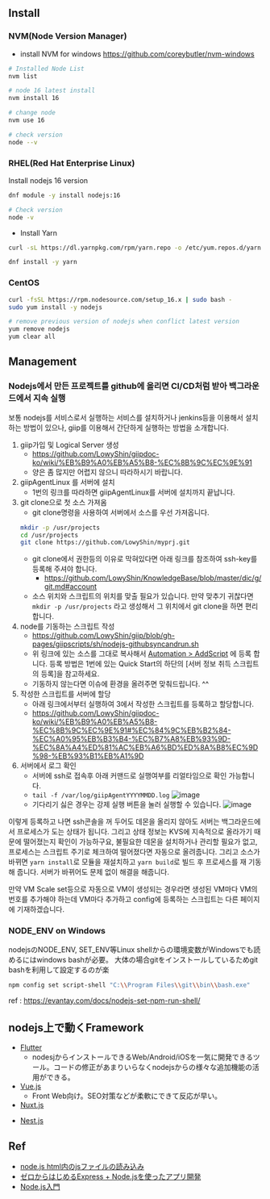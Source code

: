 ## Install

### NVM(Node Version Manager)

- install NVM for windows
https://github.com/coreybutler/nvm-windows

```sh
# Installed Node List
nvm list

# node 16 latest install 
nvm install 16

# change node
nvm use 16

# check version
node --v
```

### RHEL(Red Hat Enterprise Linux)

Install nodejs 16 version
```sh
dnf module -y install nodejs:16

# Check version
node -v
```

- Install Yarn
```sh
curl -sL https://dl.yarnpkg.com/rpm/yarn.repo -o /etc/yum.repos.d/yarn.repo

dnf install -y yarn
```


### CentOS

```sh
curl -fsSL https://rpm.nodesource.com/setup_16.x | sudo bash -
sudo yum install -y nodejs

# remove previous version of nodejs when conflict latest version
yum remove nodejs
yum clear all
```

## Management

### Nodejs에서 만든 프로젝트를 github에 올리면 CI/CD처럼 받아 백그라운드에서 지속 실행

보통 nodejs를 서비스로서 실행하는 서비스를 설치하거나 jenkins등을 이용해서 설치하는 방법이 있으나,
giip를 이용해서 간단하게 실행하는 방법을 소개합니다. 

1. giip가입 및 Logical Server 생성
   - https://github.com/LowyShin/giipdoc-ko/wiki/%EB%B9%A0%EB%A5%B8-%EC%8B%9C%EC%9E%91
   - 양은 좀 많지만 어렵지 않으니 따라하시기 바랍니다.
2. giipAgentLinux 를 서버에 설치
   - 1번의 링크를 따라하면 giipAgentLinux를 서버에 설치까지 끝납니다.
3. git clone으로 첫 소스 가져옴
   - git clone명령을 사용하여 서버에서 소스를 우선 가져옵니다.
   ```sh
   mkdir -p /usr/projects
   cd /usr/projects
   git clone https://github.com/LowyShin/myprj.git
   ```
   - git clone에서 권한등의 이유로 막혀있다면 아래 링크를 참조하여 ssh-key를 등록해 주셔야 합니다.
     - https://github.com/LowyShin/KnowledgeBase/blob/master/dic/g/git.md#account   
   - 소스 위치와 스크립트의 위치를 맞출 필요가 있습니다. 만약 맞추기 귀찮다면 `mkdir -p /usr/projects` 라고 생성해서 그 위치에서 git clone을 하면 편리합니다. 
4. node를 기동하는 스크립트 작성
   - https://github.com/LowyShin/giip/blob/gh-pages/giipscripts/sh/nodejs-githubsyncandrun.sh
   - 위 링크에 있는 소스를 그대로 복사해서 [Automation > AddScript](https://giipaspstg02.azurewebsites.net/view/SMAHTML/ScrPut.asp) 에 등록 합니다. 등록 방법은 1번에 있는 Quick Start의 하단의 [서버 정보 취득 스크립트의 등록]을 참고하세요. 
   - 기동하지 않는다면 이슈에 환경을 올려주면 맞춰드립니다. ^^
5. 작성한 스크립트를 서버에 할당
   - 아래 링크에서부터 실행하여 3에서 작성한 스크립트를 등록하고 할당합니다.
   - https://github.com/LowyShin/giipdoc-ko/wiki/%EB%B9%A0%EB%A5%B8-%EC%8B%9C%EC%9E%91#%EC%84%9C%EB%B2%84-%EC%A0%95%EB%B3%B4-%EC%B7%A8%EB%93%9D-%EC%8A%A4%ED%81%AC%EB%A6%BD%ED%8A%B8%EC%9D%98-%EB%93%B1%EB%A1%9D
6. 서버에서 로그 확인
   - 서버에 ssh로 접속후 아래 커맨드로 실행여부를 리얼타임으로 확인 가능합니다.
   - `tail -f /var/log/giipAgentYYYYMMDD.log`
   ![image](https://github.com/LowyShin/KnowledgeBase/assets/20239203/2691989d-5ba3-4ca0-a284-21d65d947279)
   - 기다리기 싫은 경우는 강제 실행 버튼을 눌러 실행할 수 있습니다.
   ![image](https://github.com/LowyShin/KnowledgeBase/assets/20239203/905bfc03-c719-49ac-9d7a-595556bb3ef8)

이렇게 등록하고 나면 ssh콘솔을 꺼 두어도 데몬을 올리지 않아도 서버는 백그라운드에서 프로세스가 도는 상태가 됩니다. 
그리고 상태 정보는 KVS에 지속적으로 올라가기 때문에 떨어졌는지 확인이 가능하구요, 
불필요한 데몬을 설치하거나 관리할 필요가 없고, 프로세스는 스크립트 주기로 체크하여 떨어졌다면 자동으로 올려줍니다. 
그리고 소스가 바뀌면 `yarn install`로 모듈을 재설치하고 `yarn build`로 빌드 후 프로세스를 재 기동해 줍니다. 
서버가 바뀌어도 문제 없이 해결을 해줍니다. 

만약 VM Scale set등으로 자동으로 VM이 생성되는 경우라면 생성된 VM마다 VM의 번호를 추가해야 하는데 VM마다 추가하고 config에 등록하는 스크립트는 다른 페이지에 기재하겠습니다.

### NODE_ENV on Windows

nodejsのNODE_ENV, SET_ENV等Linux shellからの環境変数がWindowsでも読めるにはwindows bashが必要。
大体の場合gitをインストールしているためgit bashを利用して設定するのが楽

```sh
npm config set script-shell "C:\\Program Files\\git\\bin\\bash.exe"
```

ref : https://evantay.com/docs/nodejs-set-npm-run-shell/


## nodejs上で動くFramework

* [Flutter](https://github.com/LowyShin/KnowledgeBase/tree/master/wiki/flutter)
  * nodesjからインストールできるWeb/Android/iOSを一気に開発できるツール。コードの修正があまりいらなくnodejsからの様々な追加機能の活用ができる。
* [Vue.js](https://github.com/LowyShin/KnowledgeBase/tree/master/wiki/vue)
  * Front Web向け。SEO対策などが柔軟にできて反応が早い。
* [Nuxt.js](https://github.com/LowyShin/KnowledgeBase/tree/master/wiki/nuxtjs)
- [Nest.js](https://github.com/LowyShin/KnowledgeBase/tree/master/wiki/nestjs)

## Ref

* [node.js html内のjsファイルの読み込み](https://www.naka-sys.okinawa/nodejs-html-include/)
* [ゼロからはじめるExpress + Node.jsを使ったアプリ開発](https://qiita.com/nkjm/items/723990c518acfee6e473)
* [Node.js入門](https://www.tohoho-web.com/ex/nodejs.html#hello_web)

